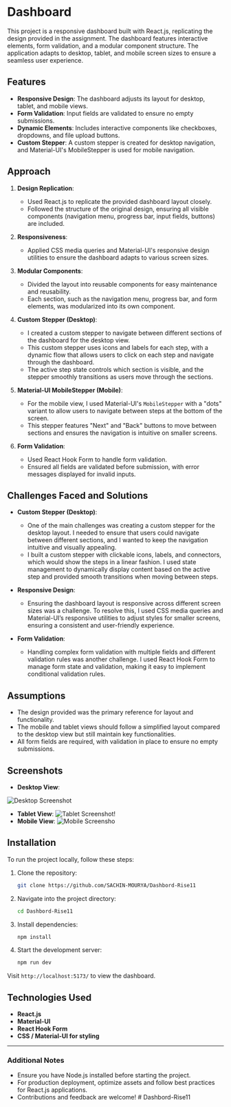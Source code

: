 # Dashboard

This project is a responsive dashboard built with React.js, replicating the design provided in the assignment. The dashboard features interactive elements, form validation, and a modular component structure. The application adapts to desktop, tablet, and mobile screen sizes to ensure a seamless user experience.

## Features

- **Responsive Design**: The dashboard adjusts its layout for desktop, tablet, and mobile views.
- **Form Validation**: Input fields are validated to ensure no empty submissions.
- **Dynamic Elements**: Includes interactive components like checkboxes, dropdowns, and file upload buttons.
- **Custom Stepper**: A custom stepper is created for desktop navigation, and Material-UI's MobileStepper is used for mobile navigation.

## Approach

1. **Design Replication**: 
   - Used React.js to replicate the provided dashboard layout closely.
   - Followed the structure of the original design, ensuring all visible components (navigation menu, progress bar, input fields, buttons) are included.
  
2. **Responsiveness**:
   - Applied CSS media queries and Material-UI's responsive design utilities to ensure the dashboard adapts to various screen sizes.
   
3. **Modular Components**:
   - Divided the layout into reusable components for easy maintenance and reusability.
   - Each section, such as the navigation menu, progress bar, and form elements, was modularized into its own component.

4. **Custom Stepper (Desktop)**:
   - I created a custom stepper to navigate between different sections of the dashboard for the desktop view. 
   - This custom stepper uses icons and labels for each step, with a dynamic flow that allows users to click on each step and navigate through the dashboard.
   - The active step state controls which section is visible, and the stepper smoothly transitions as users move through the sections.

5. **Material-UI MobileStepper (Mobile)**:
   - For the mobile view, I used Material-UI's `MobileStepper` with a "dots" variant to allow users to navigate between steps at the bottom of the screen.
   - This stepper features "Next" and "Back" buttons to move between sections and ensures the navigation is intuitive on smaller screens.

6. **Form Validation**:
   - Used React Hook Form to handle form validation.
   - Ensured all fields are validated before submission, with error messages displayed for invalid inputs.

## Challenges Faced and Solutions

- **Custom Stepper (Desktop)**:
  - One of the main challenges was creating a custom stepper for the desktop layout. I needed to ensure that users could navigate between different sections, and I wanted to keep the navigation intuitive and visually appealing.
  - I built a custom stepper with clickable icons, labels, and connectors, which would show the steps in a linear fashion. I used state management to dynamically display content based on the active step and provided smooth transitions when moving between steps.

- **Responsive Design**:
  - Ensuring the dashboard layout is responsive across different screen sizes was a challenge. To resolve this, I used CSS media queries and Material-UI’s responsive utilities to adjust styles for smaller screens, ensuring a consistent and user-friendly experience.

- **Form Validation**:
  - Handling complex form validation with multiple fields and different validation rules was another challenge. I used React Hook Form to manage form state and validation, making it easy to implement conditional validation rules.

## Assumptions

- The design provided was the primary reference for layout and functionality.
- The mobile and tablet views should follow a simplified layout compared to the desktop view but still maintain key functionalities.
- All form fields are required, with validation in place to ensure no empty submissions.

## Screenshots

- **Desktop View**:

![Desktop Screenshot](https://github.com/user-attachments/assets/3891d503-70ad-4691-a422-007ecae9635d)

- **Tablet View**: 
![Tablet Screenshot!](https://github.com/user-attachments/assets/54489508-c427-484c-b720-c74fb951d90a)
- **Mobile View**: 
![Mobile Screensho](https://github.com/user-attachments/assets/7ca81a72-862c-4340-b446-5a9e3a108dfc)

## Installation

To run the project locally, follow these steps:

1. Clone the repository:

   ```bash
   git clone https://github.com/SACHIN-MOURYA/Dashbord-Rise11
   ```

2. Navigate into the project directory:

   ```bash
   cd Dashbord-Rise11
   ```

3. Install dependencies:

   ```bash
   npm install
   ```

4. Start the development server:

   ```bash
   npm run dev
   ```

Visit `http://localhost:5173/` to view the dashboard.

## Technologies Used

- **React.js**
- **Material-UI**
- **React Hook Form**
- **CSS / Material-UI for styling**

---

### Additional Notes

- Ensure you have Node.js installed before starting the project.
- For production deployment, optimize assets and follow best practices for React.js applications.
- Contributions and feedback are welcome!
#   D a s h b o r d - R i s e 1 1  
 